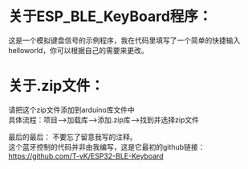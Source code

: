 关于ESP_BLE_KeyBoard程序：
===
这是一个模拟键盘信号的示例程序，我在代码里填写了一个简单的快捷输入helloworld，你可以根据自己的需要来更改。

关于.zip文件：
===
请把这个zip文件添加到arduino库文件中<br>
具体流程：项目-->加载库-->添加.zip库-->找到并选择zip文件<br>

最后的最后：
不要忘了留意我写的注释。<br>
这个蓝牙控制的代码并非由我编写，这是它最初的github链接：https://github.com/T-vK/ESP32-BLE-Keyboard
